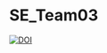 # SE_Team03
[![DOI](https://zenodo.org/badge/287329279.svg)](https://zenodo.org/badge/latestdoi/287329279)
